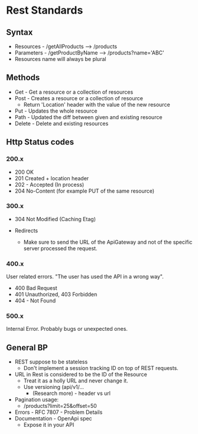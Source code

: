 # Rest Standards

## Syntax

- Resources - /getAllProducts --> /products
- Parameters - /getProductByName --> /products?name='ABC'
- Resources name will always be plural

## Methods

- Get - Get a resource or a collection of resources
- Post - Creates a resource or a collection of resource
  - Return 'Location' header with the value of the new resource
- Put - Updates the whole resource
- Path - Updated the diff between given and existing resource
- Delete - Delete and existing resources

## Http Status codes

### 200.x

- 200 OK
- 201 Created + location header
- 202 - Accepted (In process)
- 204 No-Content (for example PUT of the same resource)

### 300.x

- 304 Not Modified (Caching Etag)
- Redirects

  - Make sure to send the URL of the ApiGateway and not of the specific server processed the request.

### 400.x

User related errors. "The user has used the API in a wrong way".

- 400 Bad Request
- 401 Unauthorized, 403 Forbidden
- 404 - Not Found

### 500.x

Internal Error. Probably bugs or unexpected ones.

## General BP

- REST suppose to be stateless
  - Don't implement a session tracking ID on top of REST requests.
- URL in Rest is considered to be the ID of the Resource
  - Treat it as a holly URL and never change it.
  - Use versioning (api/v1/...
    - (Research more) - header vs url
- Pagination usage:
  - /products?limit=25&offset=50
- Errors - RFC 7807 - Problem Details
- Documentation - OpenApi spec
  - Expose it in your API
